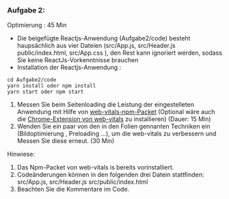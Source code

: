 ### Aufgabe 2: 
Optimierung : 45 Min
* Die beigefügte Reactjs-Anwendung (Aufgabe2/code) besteht haupsächlich aus vier Dateien (src/App.js, src/Header.js public/index.html, src/App.css ), den Rest kann ignoriert werden, sodass Sie keine ReactJs-Vorkenntnisse brauchen 
* Installation der Reactjs-Anwendung : 
```
cd Aufgabe2/code
yarn install oder npm install
yarn start oder npm start
```
1. Messen Sie beim Seitenloading die Leistung der eingestelleten Anwendung mit Hilfe von [web-vitals-npm-Packet](https://www.npmjs.com/package/web-vitals) 
(Optional wäre auch die [Chrome-Extension von web-vitals](https://chrome.google.com/webstore/detail/web-vitals/ahfhijdlegdabablpippeagghigmibma) zu installieren) (Dauer: 15 Min)
1. Wenden Sie ein paar von den in den Folien gennanten Techniken ein (Bildoptimierung , Preloading ...), um die web-vitals zu verbessern und Messen Sie diese erneut. (30 Min)

Hinwiese: 
1. Das Npm-Packet von web-vitals is bereits vorinstalliert.
1. Codeänderungen können in den folgenden drei Datein stattfinden: src/App.js, src/Header.js src/public/index.html 
1. Beachten Sie die Kommentare im Code.
